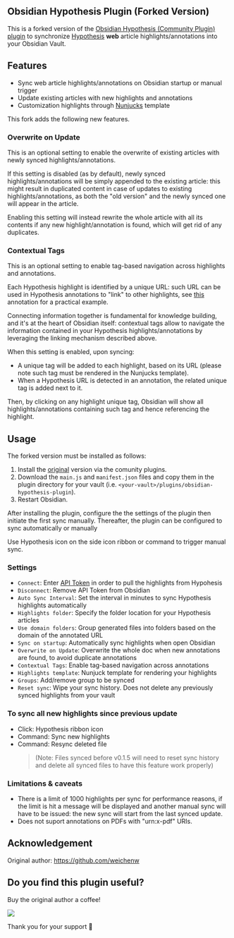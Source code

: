 ## Obsidian Hypothesis Plugin (Forked Version)

This is a forked version of the [Obsidian Hypothesis (Community Plugin) plugin](https://github.com/weichenw/obsidian-hypothesis-plugin) to synchronize [Hypothesis](https://hypothes.is/) **web** article highlights/annotations into your Obsidian Vault.

## Features

- Sync web article highlights/annotations on Obsidian startup or manual trigger
- Update existing articles with new highlights and annotations
- Customization highlights through [Nunjucks](https://mozilla.github.io/nunjucks) template

This fork adds the following new features.

### Overwrite on Update

This is an optional setting to enable the overwrite of existing articles with newly synced highlights/annotations.

If this setting is disabled (as by default), newly synced highlights/annotations will be simply appended to the existing article: this might result in duplicated content in case of updates to existing highlights/annotations, as both the "old version" and the newly synced one will appear in the article.

Enabling this setting will instead rewrite the whole article with all its contents if any new highlight/annotation is found, which will get rid of any duplicates.

### Contextual Tags

This is an optional setting to enable tag-based navigation across highlights and annotations.

Each Hypothesis highlight is identified by a unique URL: such URL can be used in Hypothesis annotations to "link" to other highlights, see [this](https://hyp.is/DSnP4ABMEe6ETFtuwVGaJQ/h.readthedocs.io/en/latest/api-reference/) annotation for a practical example.

Connecting information together is fundamental for knowledge building, and it's at the heart of Obsidian itself: contextual tags allow to navigate the information contained in your Hypothesis highlights/annotations by leveraging the linking mechanism described above.

When this setting is enabled, upon syncing:
- A unique tag will be added to each highlight, based on its URL (please note such tag must be rendered in the Nunjucks template).
- When a Hypothesis URL is detected in an annotation, the related unique tag is added next to it.

Then, by clicking on any highlight unique tag, Obsidian will show all highlights/annotations containing such tag and hence referencing the highlight.

## Usage

The forked version must be installed as follows:
1. Install the [original](https://github.com/weichenw/obsidian-hypothesis-plugin) version via the comunity plugins.
2. Download the `main.js` and `manifest.json` files and copy them in the plugin directory for your vault (i.e. `<your-vault>/plugins/obsidian-hypothesis-plugin`).
3. Restart Obsidian.

After installing the plugin, configure the the settings of the plugin then initiate the first sync manually. Thereafter, the plugin can be configured to sync automatically or manually

Use Hypothesis icon on the side icon ribbon or command to trigger manual sync.

### Settings

- `Connect`: Enter [API Token](https://hypothes.is/account/developer) in order to pull the highlights from Hypohesis
- `Disconnect`: Remove API Token from Obsidian
- `Auto Sync Interval`: Set the interval in minutes to sync Hypothesis highlights automatically
- `Highlights folder`: Specify the folder location for your Hypothesis articles
- `Use domain folders`: Group generated files into folders based on the domain of the annotated URL
- `Sync on startup`: Automatically sync highlights when open Obsidian
- `Overwrite on Update`: Overwrite the whole doc when new annotations are found, to avoid duplicate annotations
- `Contextual Tags`: Enable tag-based navigation across annotations
- `Highlights template`: Nunjuck template for rendering your highlights
- `Groups`: Add/remove group to be synced
- `Reset sync`: Wipe your sync history. Does not delete any previously synced highlights from your vault

### To sync all new highlights since previous update

- Click: Hypothesis ribbon icon
- Command: Sync new highlights
- Command: Resync deleted file
  > (Note: Files synced before v0.1.5 will need to reset sync history and delete all synced files to have this feature work properly)

### Limitations & caveats

- There is a limit of 1000 highlights per sync for performance reasons, if the limit is hit a message will be displayed and another manual sync will have to be issued: the new sync will start from the last synced update.
- Does not suport annotations on PDFs with "urn:x-pdf" URIs.

## Acknowledgement

Original author: https://github.com/weichenw

## Do you find this plugin useful?

Buy the original author a coffee!

<a href="https://www.buymeacoffee.com/fatwombat"><img src="https://img.buymeacoffee.com/button-api/?text=Buy me a coffee&emoji=&slug=fatwombat&button_colour=BD5FFF&font_colour=ffffff&font_family=Cookie&outline_colour=000000&coffee_colour=FFDD00"></a>

Thank you for your support 🙏
